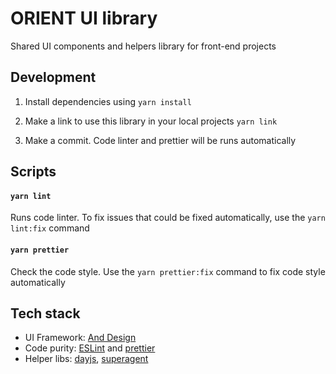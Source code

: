 # ORIENT UI library

Shared UI components and helpers library for front-end projects

## Development

1. Install dependencies using `yarn install`

1. Make a link to use this library in your local projects `yarn link`

1. Make a commit. Code linter and prettier will be runs automatically

## Scripts

#### `yarn lint`

Runs code linter. To fix issues that could be fixed automatically, use the `yarn lint:fix` command

#### `yarn prettier`

Check the code style. Use the `yarn prettier:fix` command to fix code style automatically

## Tech stack

- UI Framework: [And Design](https://ant.design)
- Code purity: [ESLint](https://eslint.org/) and [prettier](https://prettier.io/)
- Helper libs: [dayjs](https://day.js.org/), [superagent](https://github.com/visionmedia/superagent)

